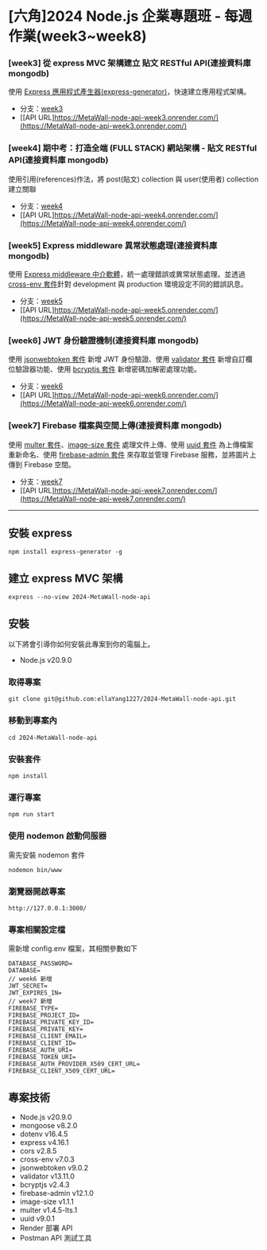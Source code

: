 # [六角]2024 Node.js 企業專題班 - 每週作業(week3~week8)

### [week3] 從 express MVC 架構建立 貼文 RESTful API(連接資料庫 mongodb)

使用 [Express 應用程式產生器(express-generator)](https://expressjs.com/zh-tw/starter/generator.html)，快速建立應用程式架構。

- 分支：[week3](https://github.com/ellaYang1227/2024-MetaWall-node-api/tree/week3)
- [[API URL]https://MetaWall-node-api-week3.onrender.com/](https://MetaWall-node-api-week3.onrender.com/)

### [week4] 期中考：打造全端 (FULL STACK) 網站架構 - 貼文 RESTful API(連接資料庫 mongodb)

使用引用(references)作法，將 post(貼文) collection 與 user(使用者) collection 建立關聯

- 分支：[week4](https://github.com/ellaYang1227/2024-MetaWall-node-api/tree/week4)
- [[API URL]https://MetaWall-node-api-week4.onrender.com/](https://MetaWall-node-api-week4.onrender.com/)

### [week5] Express middleware 異常狀態處理(連接資料庫 mongodb)

使用 [Express middleware 中介軟體](https://expressjs.com/zh-tw/guide/using-middleware.html)，統一處理錯誤或異常狀態處理。並透過 [cross-env 套件](https://www.npmjs.com/package/cross-env)針對 development 與 production 環境設定不同的錯誤訊息。

- 分支：[week5](https://github.com/ellaYang1227/2024-MetaWall-node-api/tree/week5)
- [[API URL]https://MetaWall-node-api-week5.onrender.com/](https://MetaWall-node-api-week5.onrender.com/)

### [week6] JWT 身份驗證機制(連接資料庫 mongodb)

使用 [jsonwebtoken 套件](https://github.com/auth0/node-jsonwebtoken#jwtsignpayload-secretorprivatekey-options-callback) 新增 JWT 身份驗證、使用 [validator 套件](https://www.npmjs.com/package/validator) 新增自訂欄位驗證器功能、使用 [bcryptjs 套件](https://www.npmjs.com/package/bcryptjs) 新增密碼加解密處理功能。

- 分支：[week6](https://github.com/ellaYang1227/2024-MetaWall-node-api/tree/week6)
- [[API URL]https://MetaWall-node-api-week6.onrender.com/](https://MetaWall-node-api-week6.onrender.com/)

### [week7] Firebase 檔案與空間上傳(連接資料庫 mongodb)

使用 [multer 套件](https://www.npmjs.com/package/multer)、[image-size 套件](https://www.npmjs.com/package/image-size) 處理文件上傳、使用 [uuid 套件](https://www.npmjs.com/package/uuid) 為上傳檔案重新命名、使用 [firebase-admin 套件](https://www.npmjs.com/package/firebase-admin) 來存取並管理 Firebase 服務，並將圖片上傳到 Firebase 空間。

- 分支：[week7](https://github.com/ellaYang1227/2024-MetaWall-node-api/tree/week7)
- [[API URL]https://MetaWall-node-api-week7.onrender.com/](https://MetaWall-node-api-week7.onrender.com/)

---

## 安裝 express

```
npm install express-generator -g
```

## 建立 express MVC 架構

```
express --no-view 2024-MetaWall-node-api
```

## 安裝

以下將會引導你如何安裝此專案到你的電腦上。

- Node.js v20.9.0

### 取得專案

```
git clone git@github.com:ellaYang1227/2024-MetaWall-node-api.git
```

### 移動到專案內

```
cd 2024-MetaWall-node-api
```

### 安裝套件

```
npm install
```

### 運行專案

```
npm run start
```

### 使用 nodemon 啟動伺服器

需先安裝 nodemon 套件

```
nodemon bin/www
```

### 瀏覽器開啟專案

```
http://127.0.0.1:3000/
```

### 專案相關設定檔

需新增 config.env 檔案，其相關參數如下

```
DATABASE_PASSWORD=
DATABASE=
// week6 新增
JWT_SECRET=
JWT_EXPIRES_IN=
// week7 新增
FIREBASE_TYPE=
FIREBASE_PROJECT_ID=
FIREBASE_PRIVATE_KEY_ID=
FIREBASE_PRIVATE_KEY=
FIREBASE_CLIENT_EMAIL=
FIREBASE_CLIENT_ID=
FIREBASE_AUTH_URI=
FIREBASE_TOKEN_URI=
FIREBASE_AUTH_PROVIDER_X509_CERT_URL=
FIREBASE_CLIENT_X509_CERT_URL=
```

## 專案技術

- Node.js v20.9.0
- mongoose v8.2.0
- dotenv v16.4.5
- express v4.16.1
- cors v2.8.5
- cross-env v7.0.3
- jsonwebtoken v9.0.2
- validator v13.11.0
- bcryptjs v2.4.3
- firebase-admin v12.1.0
- image-size v1.1.1
- multer v1.4.5-lts.1
- uuid v9.0.1
- Render 部署 API
- Postman API 測試工具
